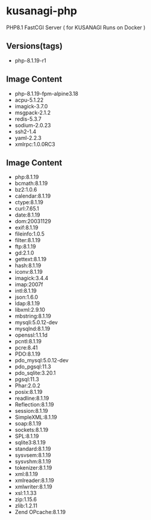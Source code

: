 # kusanagi-php
PHP8.1 FastCGI Server ( for KUSANAGI Runs on Docker )

## Versions(tags)
- php-8.1.19-r1

## Image Content
- php-8.1.19-fpm-alpine3.18
- acpu-5.1.22
- imagick-3.7.0
- msgpack-2.1.2
- redis-5.3.7
- sodium-2.0.23
- ssh2-1.4
- yaml-2.2.3
- xmlrpc:1.0.0RC3

## Image Content
- php:8.1.19
- bcmath:8.1.19
- bz2:1.0.6
- calendar:8.1.19
- ctype:8.1.19
- curl:7.65.1
- date:8.1.19
- dom:20031129
- exif:8.1.19
- fileinfo:1.0.5
- filter:8.1.19
- ftp:8.1.19
- gd:2.1.0
- gettext:8.1.19
- hash:8.1.19
- iconv:8.1.19
- imagick:3.4.4
- imap:2007f
- intl:8.1.19
- json:1.6.0
- ldap:8.1.19
- libxml:2.9.10
- mbstring:8.1.19
- mysqli:5.0.12-dev
- mysqlnd:8.1.19
- openssl:1.1.1d
- pcntl:8.1.19
- pcre:8.41
- PDO:8.1.19
- pdo_mysql:5.0.12-dev
- pdo_pgsql:11.3
- pdo_sqlite:3.20.1
- pgsql:11.3
- Phar:2.0.2
- posix:8.1.19
- readline:8.1.19
- Reflection:8.1.19
- session:8.1.19
- SimpleXML:8.1.19
- soap:8.1.19
- sockets:8.1.19
- SPL:8.1.19
- sqlite3:8.1.19
- standard:8.1.19
- sysvsem:8.1.19
- sysvshm:8.1.19
- tokenizer:8.1.19
- xml:8.1.19
- xmlreader:8.1.19
- xmlwriter:8.1.19
- xsl:1.1.33
- zip:1.15.6
- zlib:1.2.11
- Zend OPcache:8.1.19

